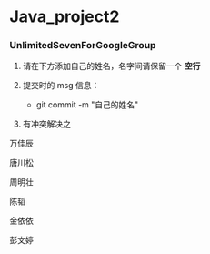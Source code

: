 # Java_project2

### UnlimitedSevenForGoogleGroup

1. 请在下方添加自己的姓名，名字间请保留一个 **空行**

2. 提交时的 msg 信息：

    * git commit -m "自己的姓名"

3. 有冲突解决之

万佳辰

唐川松

周明壮

陈韬

金依依

彭文婷
